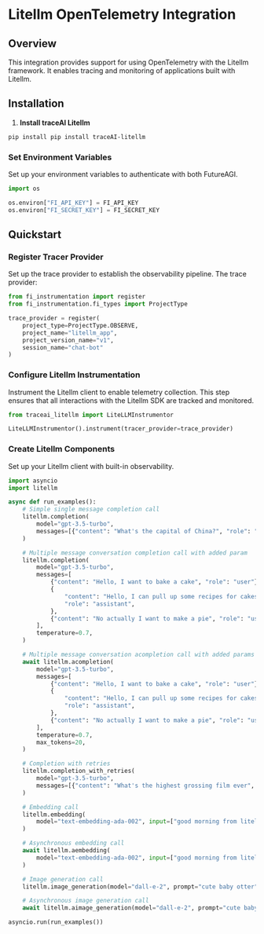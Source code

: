 # Litellm OpenTelemetry Integration

## Overview
This integration provides support for using OpenTelemetry with the Litellm framework. It enables tracing and monitoring of applications built with Litellm.

## Installation

1. **Install traceAI Litellm**

```bash
pip install pip install traceAI-litellm
```


### Set Environment Variables
Set up your environment variables to authenticate with both FutureAGI.

```python
import os

os.environ["FI_API_KEY"] = FI_API_KEY
os.environ["FI_SECRET_KEY"] = FI_SECRET_KEY
```

## Quickstart

### Register Tracer Provider
Set up the trace provider to establish the observability pipeline. The trace provider:

```python
from fi_instrumentation import register
from fi_instrumentation.fi_types import ProjectType

trace_provider = register(
    project_type=ProjectType.OBSERVE,
    project_name="litellm_app",
    project_version_name="v1",
    session_name="chat-bot"
)
```

### Configure Litellm Instrumentation
Instrument the Litellm client to enable telemetry collection. This step ensures that all interactions with the Litellm SDK are tracked and monitored.

```python
from traceai_litellm import LiteLLMInstrumentor

LiteLLMInstrumentor().instrument(tracer_provider=trace_provider)
```

### Create Litellm Components
Set up your Litellm client with built-in observability.

```python
import asyncio
import litellm

async def run_examples():
    # Simple single message completion call
    litellm.completion(
        model="gpt-3.5-turbo",
        messages=[{"content": "What's the capital of China?", "role": "user"}],
    )

    # Multiple message conversation completion call with added param
    litellm.completion(
        model="gpt-3.5-turbo",
        messages=[
            {"content": "Hello, I want to bake a cake", "role": "user"},
            {
                "content": "Hello, I can pull up some recipes for cakes.",
                "role": "assistant",
            },
            {"content": "No actually I want to make a pie", "role": "user"},
        ],
        temperature=0.7,
    )

    # Multiple message conversation acompletion call with added params
    await litellm.acompletion(
        model="gpt-3.5-turbo",
        messages=[
            {"content": "Hello, I want to bake a cake", "role": "user"},
            {
                "content": "Hello, I can pull up some recipes for cakes.",
                "role": "assistant",
            },
            {"content": "No actually I want to make a pie", "role": "user"},
        ],
        temperature=0.7,
        max_tokens=20,
    )

    # Completion with retries
    litellm.completion_with_retries(
        model="gpt-3.5-turbo",
        messages=[{"content": "What's the highest grossing film ever", "role": "user"}],
    )

    # Embedding call
    litellm.embedding(
        model="text-embedding-ada-002", input=["good morning from litellm"]
    )

    # Asynchronous embedding call
    await litellm.aembedding(
        model="text-embedding-ada-002", input=["good morning from litellm"]
    )

    # Image generation call
    litellm.image_generation(model="dall-e-2", prompt="cute baby otter")

    # Asynchronous image generation call
    await litellm.aimage_generation(model="dall-e-2", prompt="cute baby otter")

asyncio.run(run_examples())
```


